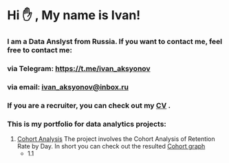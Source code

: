 # Hi :raised_hand: , My name is Ivan!
### I am a Data Anslyst from Russia. If you want to contact me, feel free to contact me: 
### via Telegram: https://t.me/ivan_aksyonov
### via email: ivan_aksyonov@inbox.ru
### If you are a recruiter, you can check out my [CV](https://hh.ru/resume/e9ac1d3dff0d45aad50039ed1f794347587176 "hh.ru CV") .
### This is my portfolio for data analytics projects:


1) [Cohort Analysis](https://github.com/IvanAks777/My_Portfolio/blob/main/Cohort_Analysis/cohort_analysis_project.ipynb "Cohort Notebook")
   The project involves the Cohort Analysis of Retention Rate by Day. In short you can check out  the resulted  [Cohort graph](https://github.com/IvanAks777/My_Portfolio/blob/main/Cohort_Analysis/data/Cohort.png "Cohort Heatmap")
   * 1.1
